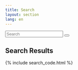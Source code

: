 ```yaml
---
title: Search
layout: section
lang: en
---
```


<div id="#search">
    <form id="search-form" action="/search" method="get">
        <input id="search-input" class="search-input" type="text" name="search" placeholder="Search" />
        <input type="hidden" name="lang" value="{{ page.lang }}" />
        <button id="search-submit"><span class="fa fa-search"></span></button>
    </form>
</div>

## Search Results

{% include search_code.html %}
